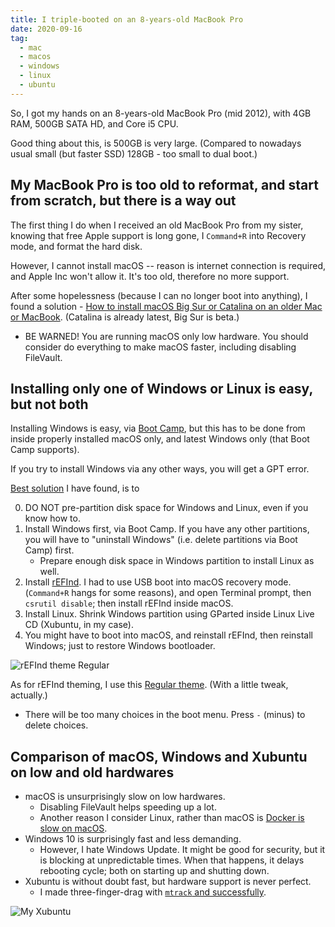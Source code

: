 ```yaml
---
title: I triple-booted on an 8-years-old MacBook Pro
date: 2020-09-16
tag:
  - mac
  - macos
  - windows
  - linux
  - ubuntu
---
```


So, I got my hands on an 8-years-old MacBook Pro (mid 2012), with 4GB RAM, 500GB SATA HD, and Core i5 CPU.

Good thing about this, is 500GB is very large. (Compared to nowadays usual small (but faster SSD) 128GB - too small to dual boot.)

## My MacBook Pro is too old to reformat, and start from scratch, but there is a way out

The first thing I do when I received an old MacBook Pro from my sister, knowing that free Apple support is long gone, I `Command+R` into Recovery mode, and format the hard disk.

However, I cannot install macOS -- reason is internet connection is required, and Apple Inc won't allow it. It's too old, therefore no more support.

After some hopelessness (because I can no longer boot into anything), I found a solution - [How to install macOS Big Sur or Catalina on an older Mac or MacBook](https://www.macworld.co.uk/how-to/mac-software/install-catalina-old-mac-3654960/). (Catalina is already latest, Big Sur is beta.)

- BE WARNED! You are running macOS only low hardware. You should consider do everything to make macOS faster, including disabling FileVault.

## Installing only one of Windows or Linux is easy, but not both

Installing Windows is easy, via [Boot Camp](https://support.apple.com/boot-camp), but this has to be done from inside properly installed macOS only, and latest Windows only (that Boot Camp supports).

If you try to install Windows via any other ways, you will get a GPT error.

[Best solution](https://robpickering.com/triple-boot-macbook-pro-macos-windows-10-linux/) I have found, is to

0. DO NOT pre-partition disk space for Windows and Linux, even if you know how to.
1. Install Windows first, via Boot Camp. If you have any other partitions, you will have to "uninstall Windows" (i.e. delete partitions via Boot Camp) first.
    - Prepare enough disk space in Windows partition to install Linux as well.
2. Install [rEFInd](https://www.rodsbooks.com/refind/). I had to use USB boot into macOS recovery mode. (`Command+R` hangs for some reasons), and open Terminal prompt, then `csrutil disable`; then install rEFInd inside macOS.
3. Install Linux. Shrink Windows partition using GParted inside Linux Live CD (Xubuntu, in my case).
4. You might have to boot into macOS, and reinstall rEFInd, then reinstall Windows; just to restore Windows bootloader.

![rEFInd theme Regular](https://images-wixmp-ed30a86b8c4ca887773594c2.wixmp.com/i/a0bb119c-973b-4db8-a589-a27c75e57b9c/d8gvwo8-c60dbd9c-6d8e-4758-9cf5-2756f1c2b5f1.png/v1/fill/w_854,h_480,q_80,strp/refind_theme_by_munlik_d8gvwo8-fullview.jpg)

As for rEFInd theming, I use this [Regular theme](https://github.com/bobafetthotmail/refind-theme-regular). (With a little tweak, actually.)

- There will be too many choices in the boot menu. Press `-` (minus) to delete choices.

## Comparison of macOS, Windows and Xubuntu on low and old hardwares

- macOS is unsurprisingly slow on low hardwares.
    - Disabling FileVault helps speeding up a lot.
    - Another reason I consider Linux, rather than macOS is [Docker is slow on macOS](https://stackoverflow.com/questions/55951014/docker-in-macos-is-very-slow).
- Windows 10 is surprisingly fast and less demanding.
    - However, I hate Windows Update. It might be good for security, but it is blocking at unpredictable times. When that happens, it delays rebooting cycle; both on starting up and shutting down.
- Xubuntu is without doubt fast, but hardware support is never perfect.
    - I made three-finger-drag with [`mtrack` and successfully](https://int3ractive.com/blog/2018/make-the-best-of-macbook-touchpad-on-ubuntu/).

![My Xubuntu](https://dev-to-uploads.s3.amazonaws.com/i/qyeajowmys7q2u293ks3.png)
